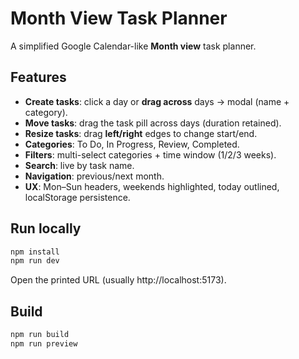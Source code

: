 
# Month View Task Planner

A simplified Google Calendar-like **Month view** task planner.

## Features
- **Create tasks**: click a day or **drag across** days → modal (name + category).
- **Move tasks**: drag the task pill across days (duration retained).
- **Resize tasks**: drag **left/right** edges to change start/end.
- **Categories**: To Do, In Progress, Review, Completed.
- **Filters**: multi-select categories + time window (1/2/3 weeks).
- **Search**: live by task name.
- **Navigation**: previous/next month.
- **UX**: Mon–Sun headers, weekends highlighted, today outlined, localStorage persistence.

## Run locally
```bash
npm install
npm run dev
```
Open the printed URL (usually http://localhost:5173).

## Build
```bash
npm run build
npm run preview
```

